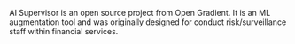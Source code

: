 AI Supervisor is an open source project from Open Gradient. It is an ML augmentation tool and was originally designed for conduct risk/surveillance staff within financial services. 
